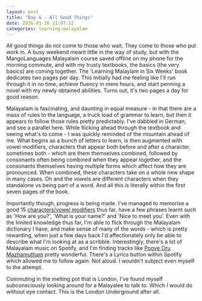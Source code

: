 ```yaml
---
layout: post
title: "Day 6 - All Good Things"
date: 2016-01-26 21:07:12
categories: learning-malayalam
---
```


All good things do not come to those who wait. They come to those who put work in. A busy weekend meant little in the way of study, but with the MangoLanguages Malayalam course saved offline on my phone for the morning commute, and with my trusty textbooks, the basics (the very basics) are coming together. The 'Learning Malaylam in Six Weeks' book dedicates two pages per day. This initially had me feeling like I'll run through it in no time, achieve fluency in mere hours, and start penning a novel with my newly obtained abilities. Turns out, it's two pages a day for good reason.

Malayalam is fascinating, and daunting in equal measure - in that there are a mass of rules to the language, a truck load of grammar to learn, but then it appears to follow those rules pretty predictably. I've dabbled in German, and see a parallel here. While flicking ahead through the textbook and seeing what's to come - I was quickly reminded of the mountain ahead of me. What begins as a bunch of letters to learn, is then augmented with vowel modifiers, characters that appear both before and after a character, sometimes both - which are them themselves combined, followed by consonants often being combined when they appear together, and the consonants themselves having multiple forms which affect how they are pronounced. When combined, these characters take on a whole new shape in many cases. Oh and the vowels are different characters when they standalone vs being part of a word. And all this is literally within the first seven pages of the book.

Importantly though, progress is being made. I've managed to memorise a good 15 [characters/vowel modifiers](http://learn101.org/malayalam_alphabet.php) thus far, have a few phrases learnt such as 'How are you?', 'What is your name?' and 'Nice to meet you'. Even with the limited knowledge thus far, I'm able to flick through the Malayalam dictionary I have, and make sense of many of the words - which is pretty rewarding, when just a few days back I'd affectionately only be able to describe what I'm looking at as a scribble.  Interestingly, there's a lot of Malayalam music on Spotify, and I'm finding tracks like [Poove Oru Mazhamutham](https://open.spotify.com/track/6lIdrydCmkO1Q5nV8D9c6A) pretty wonderful. There's a Lyrics button within Spotify which allowed me to follow again. Not aloud. I wouldn't subject even myself to the attempt.

Commuting in the melting pot that is London, I've found myself subconsciously looking around for a Malayalee to talk to. Which I would do without eye contact. This is the London Underground after all.
